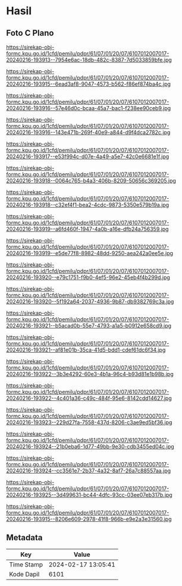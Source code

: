 # Hasil

## Foto C Plano

https://sirekap-obj-formc.kpu.go.id/1cfd/pemilu/pdpr/61/07/01/20/07/6107012007017-20240216-193913--7954e6ac-18db-482c-8387-7d5033859bfe.jpg

https://sirekap-obj-formc.kpu.go.id/1cfd/pemilu/pdpr/61/07/01/20/07/6107012007017-20240216-193915--6ead3af8-9047-4573-b562-f86ef874ba4c.jpg

https://sirekap-obj-formc.kpu.go.id/1cfd/pemilu/pdpr/61/07/01/20/07/6107012007017-20240216-193916--57e46d0c-bcaa-45a7-bac1-f238ee90ceb9.jpg

https://sirekap-obj-formc.kpu.go.id/1cfd/pemilu/pdpr/61/07/01/20/07/6107012007017-20240216-193916--143e471b-269f-40e9-a844-d9f4dca2782c.jpg

https://sirekap-obj-formc.kpu.go.id/1cfd/pemilu/pdpr/61/07/01/20/07/6107012007017-20240216-193917--e53f994c-d07e-4a49-a5e7-42c0e6681e1f.jpg

https://sirekap-obj-formc.kpu.go.id/1cfd/pemilu/pdpr/61/07/01/20/07/6107012007017-20240216-193918--0064c765-b4a3-406b-8209-50656c369205.jpg

https://sirekap-obj-formc.kpu.go.id/1cfd/pemilu/pdpr/61/07/01/20/07/6107012007017-20240216-193918--c32ef4f1-bea2-4cdc-9873-5350e579b19a.jpg

https://sirekap-obj-formc.kpu.go.id/1cfd/pemilu/pdpr/61/07/01/20/07/6107012007017-20240216-193919--a6fd460f-1947-4a0b-a16e-dfb24a756359.jpg

https://sirekap-obj-formc.kpu.go.id/1cfd/pemilu/pdpr/61/07/01/20/07/6107012007017-20240216-193919--e5de77f8-8982-48dd-9250-aea242a0ee5e.jpg

https://sirekap-obj-formc.kpu.go.id/1cfd/pemilu/pdpr/61/07/01/20/07/6107012007017-20240216-193920--e79c1751-f9b0-4ef5-96e2-45eb4f4b299d.jpg

https://sirekap-obj-formc.kpu.go.id/1cfd/pemilu/pdpr/61/07/01/20/07/6107012007017-20240216-193920--5f192a64-2037-4936-9b87-db9382769c3a.jpg

https://sirekap-obj-formc.kpu.go.id/1cfd/pemilu/pdpr/61/07/01/20/07/6107012007017-20240216-193921--b5acad0b-55e7-4793-a1a5-b0912e658cd9.jpg

https://sirekap-obj-formc.kpu.go.id/1cfd/pemilu/pdpr/61/07/01/20/07/6107012007017-20240216-193921--af81e01b-35ca-41d5-bdd1-cdef61dc6f34.jpg

https://sirekap-obj-formc.kpu.go.id/1cfd/pemilu/pdpr/61/07/01/20/07/6107012007017-20240216-193922--3b3e4292-60e3-4b1a-96c4-b93d81e1b98b.jpg

https://sirekap-obj-formc.kpu.go.id/1cfd/pemilu/pdpr/61/07/01/20/07/6107012007017-20240216-193922--4c401a36-c49c-484f-95e6-8142cdd14627.jpg

https://sirekap-obj-formc.kpu.go.id/1cfd/pemilu/pdpr/61/07/01/20/07/6107012007017-20240216-193923--229d27fa-7558-437d-8206-c3ae9ed5bf36.jpg

https://sirekap-obj-formc.kpu.go.id/1cfd/pemilu/pdpr/61/07/01/20/07/6107012007017-20240216-193924--21b0eba6-1d77-49bb-9e30-cdb3455ed04c.jpg

https://sirekap-obj-formc.kpu.go.id/1cfd/pemilu/pdpr/61/07/01/20/07/6107012007017-20240216-193924--cc3561e7-2b37-4a32-8af7-26a7c88557aa.jpg

https://sirekap-obj-formc.kpu.go.id/1cfd/pemilu/pdpr/61/07/01/20/07/6107012007017-20240216-193925--3d499631-bc44-4dfc-93cc-03ee07eb317b.jpg

https://sirekap-obj-formc.kpu.go.id/1cfd/pemilu/pdpr/61/07/01/20/07/6107012007017-20240216-193915--8206e609-2978-41f8-966b-e9e2a3e31560.jpg


## Metadata

| Key        | Value               |
| ---------- | ------------------- |
| Time Stamp | 2024-02-17 13:05:41 |
| Kode Dapil | 6101                |



